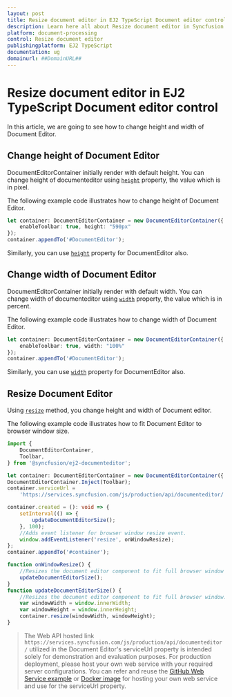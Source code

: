 ```yaml
---
layout: post
title: Resize document editor in EJ2 TypeScript Document editor control | Syncfusion
description: Learn here all about Resize document editor in Syncfusion EJ2 TypeScript Document editor control of Syncfusion Essential JS 2 and more.
platform: document-processing
control: Resize document editor 
publishingplatform: EJ2 TypeScript
documentation: ug
domainurl: ##DomainURL##
---
```


# Resize document editor in EJ2 TypeScript Document editor control

In this article, we are going to see how to change height and width of Document Editor.

## Change height of Document Editor

DocumentEditorContainer initially render with default height. You can change height of documenteditor using [`height`](https://ej2.syncfusion.com/documentation/api/document-editor-container/documentEditorContainerModel#height) property, the value which is in pixel.

The following example code illustrates how to change height of Document Editor.

```ts
let container: DocumentEditorContainer = new DocumentEditorContainer({
    enableToolbar: true, height: "590px"
});
container.appendTo('#DocumentEditor');
```

Similarly, you can use [`height`](https://ej2.syncfusion.com/documentation/api/document-editor#height) property for DocumentEditor also.

## Change width of Document Editor

DocumentEditorContainer initially render with default width. You can change width of documenteditor using [`width`](https://ej2.syncfusion.com/documentation/api/document-editor-container/documentEditorContainerModel#width) property, the value which is in percent.

The following example code illustrates how to change width of Document Editor.

```ts
let container: DocumentEditorContainer = new DocumentEditorContainer({
    enableToolbar: true, width: "100%"
});
container.appendTo('#DocumentEditor');
```

Similarly, you can use [`width`](https://ej2.syncfusion.com/documentation/api/document-editor#width) property for DocumentEditor also.

## Resize Document Editor

Using [`resize`](https://ej2.syncfusion.com/documentation/api/document-editor-container#resize) method, you change height and width of Document editor.

The following example code illustrates how to fit Document Editor to browser window size.

```ts
import {
    DocumentEditorContainer,
    Toolbar,
} from '@syncfusion/ej2-documenteditor';

let container: DocumentEditorContainer = new DocumentEditorContainer({ enableToolbar: true, height: '590px' });
DocumentEditorContainer.Inject(Toolbar);
container.serviceUrl =
    'https://services.syncfusion.com/js/production/api/documenteditor/';

container.created = (): void => {
    setInterval(() => {
        updateDocumentEditorSize();
    }, 100);
    //Adds event listener for browser window resize event.
    window.addEventListener('resize', onWindowResize);
};
container.appendTo('#container');

function onWindowResize() {
    //Resizes the document editor component to fit full browser window automatically whenever the browser resized.
    updateDocumentEditorSize();
}
function updateDocumentEditorSize() {
    //Resizes the document editor component to fit full browser window.
    var windowWidth = window.innerWidth;
    var windowHeight = window.innerHeight;
    container.resize(windowWidth, windowHeight);
}
```

> The Web API hosted link `https://services.syncfusion.com/js/production/api/documenteditor/` utilized in the Document Editor's serviceUrl property is intended solely for demonstration and evaluation purposes. For production deployment, please host your own web service with your required server configurations. You can refer and reuse the [GitHub Web Service example](https://github.com/SyncfusionExamples/EJ2-DocumentEditor-WebServices) or [Docker image](https://hub.docker.com/r/syncfusion/word-processor-server) for hosting your own web service and use for the serviceUrl property.